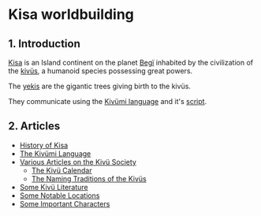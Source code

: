 # Kisa worldbuilding

## 1. Introduction

[Kisa](./Kivümi%20Language/Kivümi%20Dictionary/Kisa.md) is an Island continent on the planet [Begï](./Kivümi%20Language/Kivümi%20Dictionary/Begï.md) inhabited by the civilization of the [kivüs](./Kivümi%20Language/Kivümi%20Dictionary/kivü.md), a humanoid species possessing great powers.

The [yekis](./Kivümi%20Language/Kivümi%20Dictionary/yeki.md) are the gigantic trees giving birth to the kivüs.

They communicate using the [Kivümi language](./Kivümi%20Language/) and it's [script](./Kivümi%20Language/Script.md).

## 2. Articles

- [History of Kisa](History%20of%20Kisa.md)
- [The Kivümi Language](./Kivümi%20Language/)
- [Various Articles on the Kivü Society](./Society/)
    - [The Kivü Calendar](./Society/Kivü%20Calendar.md)
    - [The Naming Traditions of the Kivüs](./Society/Naming%20Traditions.md)
- [Some Kivü Literature](./Literature/)
- [Some Notable Locations](./Notable%20Locations/)
- [Some Important Characters](./Characters/)
